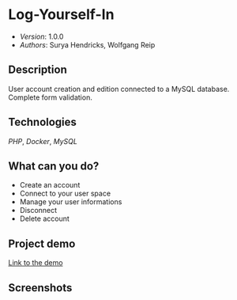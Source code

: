 # Log-Yourself-In

* *Version*: 1.0.0
* *Authors*: Surya Hendricks, Wolfgang Reip

Description
----
User account creation and edition connected to a MySQL database. Complete form validation. 

Technologies
----
*PHP*, *Docker*, *MySQL*

What can you do?
----
* Create an account
* Connect to your user space
* Manage your user informations
* Disconnect
* Delete account

Project demo 
----

[Link to the demo](https://sign-up-log-in.herokuapp.com/signup.php)

Screenshots
----
